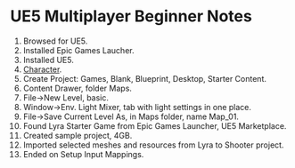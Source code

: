 # UE5 Multiplayer Beginner Notes

1. Browsed for UE5.
2. Installed Epic Games Laucher.
3. Installed UE5.
4. [Character](https://youtu.be/_pPCS12aVtg).
5. Create Project: Games, Blank, Blueprint, Desktop, Starter Content.
6. Content Drawer, folder Maps.
7. File->New Level, basic.
8. Window->Env. Light Mixer, tab with light settings in one place.
9. File->Save Current Level As, in Maps folder, name Map_01.
10. Found Lyra Starter Game from Epic Games Launcher, UE5 Marketplace.
11. Created sample project, 4GB.
12. Imported selected meshes and resources from Lyra to Shooter project.
13. Ended on Setup Input Mappings.

